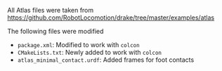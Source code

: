 All Atlas files were taken from <https://github.com/RobotLocomotion/drake/tree/master/examples/atlas>

The following files were modified
- `package.xml`: Modified to work with `colcon`
- `CMakeLists.txt`: Newly added to work with `colcon`
- `atlas_minimal_contact.urdf`: Added frames for foot contacts
